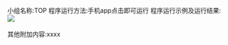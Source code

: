 小组名称:TOP
程序运行方法:手机app点击即可运行
程序运行示例及运行结果:
 
 ![](http://a3.qpic.cn/psb?/V11irMzW13XRMS/uSrLCxrkP4EWnc0584f7fg5D9QK0DopJv6ZIsGbHFZ4!/b/dEQAAAAAAAAA&bo=gAJyBAAAAAARAMM!&rf=viewer_4)
 

其他附加内容:xxxx
